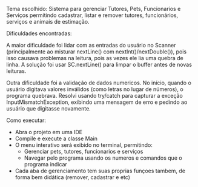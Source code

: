 Tema escolhido:
Sistema para gerenciar Tutores, Pets, Funcionarios e Serviços permitindo cadastrar, listar e remover tutores, funcionários, serviços e animais de estimação.

Dificuldades encontradas:

A maior dificuldade foi lidar com as entradas do usuário no Scanner (principalmente ao misturar nextLine() com nextInt()/nextDouble()), pois isso causava problemas na leitura, pois as vezes ele lia uma quebra de linha.
A solução foi usar SC.nextLine() para limpar o buffer antes de novas leituras.

Outra dificuldade foi a validação de dados numericos.
No início, quando o usuário digitava valores inválidos (como letras no lugar de números), o programa quebrava.
Resolvi usando try/catch para capturar a exceção InputMismatchException, exibindo uma mensagem de erro e pedindo ao usuário que digitasse novamente.

Como executar:
- Abra o projeto em uma IDE
- Compile e execute a classe Main
- O menu interativo será exibido no terminal, permitindo:
   - Gerenciar pets, tutores, funcionarios e serviços
   - Navegar pelo programa usando os numeros e comandos que o programa indicar
- Cada aba de gerenciamento tem suas proprias funçoes tambem, de forma bem didática (remover, cadastrar e etc)
